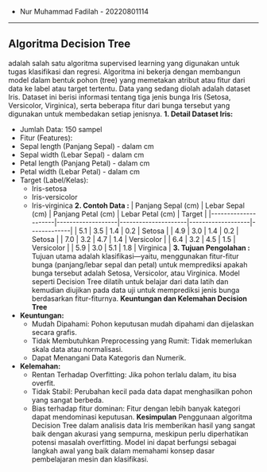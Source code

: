 - Nur Muhammad Fadilah - 20220801114
---
## Algoritma Decision Tree 
adalah salah satu algoritma supervised learning yang digunakan untuk tugas klasifikasi dan regresi. Algoritma ini bekerja dengan membangun model dalam bentuk pohon (tree) yang memetakan atribut atau fitur dari data ke label atau target tertentu.
Data yang sedang diolah adalah dataset Iris. Dataset ini berisi informasi tentang tiga jenis bunga Iris (Setosa, Versicolor, Virginica), serta beberapa fitur dari bunga tersebut yang digunakan untuk membedakan setiap jenisnya.
**1. Detail Dataset Iris:**
- Jumlah Data: 150 sampel
- Fitur (Features):
- Sepal length (Panjang Sepal) - dalam cm
- Sepal width (Lebar Sepal) - dalam cm
- Petal length (Panjang Petal) - dalam cm
- Petal width (Lebar Petal) - dalam cm
- Target (Label/Kelas):
  - Iris-setosa
  - Iris-versicolor
  - Iris-virginica
**2. Contoh Data :**
| Panjang Sepal (cm) | Lebar Sepal (cm) | Panjang Petal (cm) | Lebar Petal (cm) | Target      |
|---------------------|-------------------|---------------------|-------------------|-------------|
| 5.1                 | 3.5               | 1.4                 | 0.2               | Setosa      |
| 4.9                 | 3.0               | 1.4                 | 0.2               | Setosa      |
| 7.0                 | 3.2               | 4.7                 | 1.4               | Versicolor  |
| 6.4                 | 3.2               | 4.5                 | 1.5               | Versicolor  |
| 5.9                 | 3.0               | 5.1                 | 1.8               | Virginica   |
**3. Tujuan Pengolahan :**
Tujuan utama adalah klasifikasi—yaitu, menggunakan fitur-fitur bunga (panjang/lebar sepal dan petal) untuk memprediksi apakah bunga tersebut adalah Setosa, Versicolor, atau Virginica. Model seperti Decision Tree dilatih untuk belajar dari data latih dan kemudian diujikan pada data uji untuk memprediksi jenis bunga berdasarkan fitur-fiturnya.
**Keuntungan dan Kelemahan Decision Tree**
- **Keuntungan:**
  - Mudah Dipahami: Pohon keputusan mudah dipahami dan dijelaskan secara grafis.
  - Tidak Membutuhkan Preprocessing yang Rumit: Tidak memerlukan skala data atau normalisasi.
  - Dapat Menangani Data Kategoris dan Numerik.
- **Kelemahan:**
  - Rentan Terhadap Overfitting: Jika pohon terlalu dalam, itu bisa overfit.
  - Tidak Stabil: Perubahan kecil pada data dapat menghasilkan pohon yang sangat berbeda.
  - Bias terhadap fitur dominan: Fitur dengan lebih banyak kategori dapat mendominasi keputusan.
**Kesimpulan**
Penggunaan algoritma Decision Tree dalam analisis data Iris memberikan hasil yang sangat baik dengan akurasi yang sempurna, meskipun perlu diperhatikan potensi masalah overfitting. Model ini dapat berfungsi sebagai langkah awal yang baik dalam memahami konsep dasar pembelajaran mesin dan klasifikasi.
